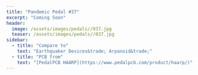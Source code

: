 ```yaml
---
title: "Pandemic Pedal #37"
excerpt: "Coming Soon"
header:
  image: /assets/images/pedals//037.jpg
  teaser: /assets/images/pedals//037.jpg
sidebar:
  - title: "Compare to"
    text: "Earthquaker Devices&trade; Arpanoid&trade;"
  - title: "PCB from"
    text: "[PedalPCB HAARP](https://www.pedalpcb.com/product/haarp/)"
---
```


